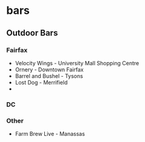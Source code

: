 # bars
## Outdoor Bars
### Fairfax
* Velocity Wings - University Mall Shopping Centre
* Ornery - Downtown Fairfax
* Barrel and Bushel - Tysons
* Lost Dog - Merrifield
* 
### DC

### Other
* Farm Brew Live - Manassas
